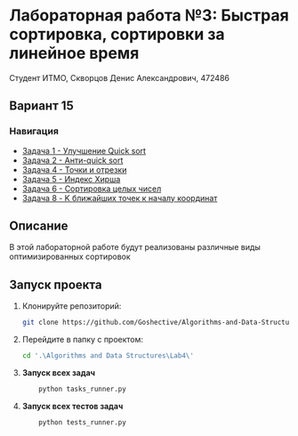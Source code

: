 # Лабораторная работа №3: Быстрая сортировка, сортировки за линейное время

Студент ИТМО, Скворцов Денис Александрович, 472486

## Вариант 15

### Навигация
- [Задача 1 - Улучшение Quick sort ](Task_main_1)
- [Задача 2 - Анти-quick sort](Task_main_2)
- [Задача 4 - Точки и отрезки ](Task_main_4)
- [Задача 5 - Индекс Хирша ](Task_plus_5)
- [Задача 6 - Сортировка целых чисел ](Task_plus_5)
- [Задача 8 - K ближайших точек к началу координат ](Task_plus_8)

## Описание
В этой лабораторной работе будут реализованы различные виды оптимизированных сортировок


## Запуск проекта
1. Клонируйте репозиторий:
   ```bash
   git clone https://github.com/Goshective/Algorithms-and-Data-Structures
   ```

2. Перейдите в папку с проектом:
   ```bash
   cd '.\Algorithms and Data Structures\Lab4\'
   ```

3. **Запуск всех задач**
    ```bash
        python tasks_runner.py
    ```

4. **Запуск всех тестов задач**
    ```bash
        python tests_runner.py
    ```